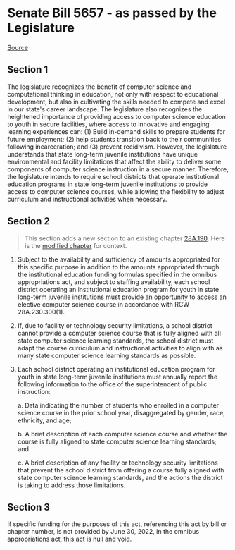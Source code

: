 # Senate Bill 5657 - as passed by the Legislature

[Source](http://lawfilesext.leg.wa.gov/biennium/2021-22/Pdf/Bills/Senate%20Passed%20Legislature/5657.PL.pdf)
## Section 1
The legislature recognizes the benefit of computer science and computational thinking in education, not only with respect to educational development, but also in cultivating the skills needed to compete and excel in our state's career landscape. The legislature also recognizes the heightened importance of providing access to computer science education to youth in secure facilities, where access to innovative and engaging learning experiences can: (1) Build in-demand skills to prepare students for future employment; (2) help students transition back to their communities following incarceration; and (3) prevent recidivism. However, the legislature understands that state long-term juvenile institutions have unique environmental and facility limitations that affect the ability to deliver some components of computer science instruction in a secure manner. Therefore, the legislature intends to require school districts that operate institutional education programs in state long-term juvenile institutions to provide access to computer science courses, while allowing the flexibility to adjust curriculum and instructional activities when necessary.


## Section 2
> This section adds a new section to an existing chapter [28A.190](/rcw/28A_common_school_provisions/28A.190_residential_education_programs.md). Here is the [modified chapter](rcw/28A_common_school_provisions/28A.190_residential_education_programs.md) for context.

1. Subject to the availability and sufficiency of amounts appropriated for this specific purpose in addition to the amounts appropriated through the institutional education funding formulas specified in the omnibus appropriations act, and subject to staffing availability, each school district operating an institutional education program for youth in state long-term juvenile institutions must provide an opportunity to access an elective computer science course in accordance with RCW 28A.230.300(1).

2. If, due to facility or technology security limitations, a school district cannot provide a computer science course that is fully aligned with all state computer science learning standards, the school district must adapt the course curriculum and instructional activities to align with as many state computer science learning standards as possible.

3. Each school district operating an institutional education program for youth in state long-term juvenile institutions must annually report the following information to the office of the superintendent of public instruction:

    a. Data indicating the number of students who enrolled in a computer science course in the prior school year, disaggregated by gender, race, ethnicity, and age;

    b. A brief description of each computer science course and whether the course is fully aligned to state computer science learning standards; and

    c. A brief description of any facility or technology security limitations that prevent the school district from offering a course fully aligned with state computer science learning standards, and the actions the district is taking to address those limitations.


## Section 3
If specific funding for the purposes of this act, referencing this act by bill or chapter number, is not provided by June 30, 2022, in the omnibus appropriations act, this act is null and void.


